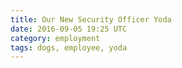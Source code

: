 ```yaml
---
title: Our New Security Officer Yoda
date: 2016-09-05 19:25 UTC
category: employment
tags: dogs, employee, yoda
---
```


